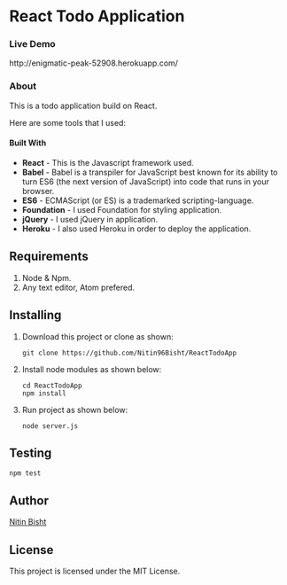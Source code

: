 <h1>React Todo Application</h1>

<h3> Live Demo</h3>
http://enigmatic-peak-52908.herokuapp.com/

<h3>About</h3>

This is a todo application build on React.

Here are some tools that I used:

<h4>Built With</h4>
<ul>
<li><b>React</b> - This is the Javascript framework used.</li>
<li><b>Babel</b> - Babel is a transpiler for JavaScript best known for its ability to turn ES6 (the next version of JavaScript) into code that runs in your browser.</li>
<li><b>ES6</b> - ECMAScript (or ES) is a trademarked scripting-language.</li>
<li><b>Foundation</b> - I used Foundation for styling application.</li>
<li><b>jQuery</b> - I used jQuery in application.</li>
<li><b>Heroku</b> - I also used Heroku in order to deploy the application.</li>
</ul>

## Requirements
<ol>
<li>Node & Npm.</li>
<li>Any text editor, Atom prefered.</li>
</ol>

## Installing 
<ol>
<li>Download this project or clone as shown:</li>

```git clone https://github.com/Nitin96Bisht/ReactTodoApp```

<li>Install node modules as shown below:</li>

```cd ReactTodoApp```
<br>
```npm install```

<li>Run project as shown below:</li>

```node server.js```

</ol>

## Testing 

```npm test```

## Author 
<a href="https://github.com/Nitin96Bisht">Nitin Bisht</a>

## License 
This project is licensed under the MIT License.
